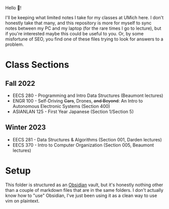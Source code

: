 Hello 👋!

I'll be keeping what limited notes I take for my classes at UMich here. I don't honestly take that many, and this repository is more for myself to sync notes between my PC and my laptop (for the rare times I go to lecture), but if you're interested maybe this could be useful to you. Or, by some misfortune of SEO, you find one of these files trying to look for answers to a problem.
# Class Sections
## Fall 2022
- EECS 280 - Programming and Intro Data Structures (Beaumont lectures)
- ENGR 100 - Self-Driving ~~Cars~~, Drones, ~~and Beyond~~: An Intro to Autonomous Electronic Systems (Section 400)
- ASIANLAN 125 - First Year Japanese (Section 1/Section 5)
## Winter 2023
- EECS 281 - Data Structures & Algorithms (Section 001, Darden lectures)
- EECS 370 - Intro to Computer Organization (Section 005, Beaumont lectures)
# Setup
This folder is structured as an [Obsidian](https://obsidian.md/) vault, but it's honestly nothing other than a couple of markdown files that are in the same folders. I don't actually know how to "use" Obsidian, I've just been using it as a clean way to use vim on plaintext.

